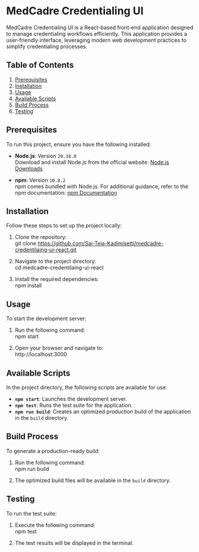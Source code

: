 # MedCadre Credentialing UI

MedCadre Credentialing UI is a React-based front-end application designed to manage credentialing workflows efficiently. This application provides a user-friendly interface, leveraging modern web development practices to simplify credentialing processes.  


## Table of Contents

1. [Prerequisites](#prerequisites)  
2. [Installation](#installation)  
3. [Usage](#usage)  
4. [Available Scripts](#available-scripts)  
5. [Build Process](#build-process)  
6. [Testing](#testing)  


## Prerequisites  

To run this project, ensure you have the following installed:  

- **Node.js**: Version `20.18.0`  
  Download and install Node.js from the official website: [Node.js Downloads](https://nodejs.org/)  

- **npm**: Version `10.8.2`  
  npm comes bundled with Node.js. For additional guidance, refer to the npm documentation: [npm Documentation](https://docs.npmjs.com/)



## Installation  

Follow these steps to set up the project locally:  

1. Clone the repository:  
   git clone https://github.com/Sai-Teja-Kadimisetti/medcadre-credentilaing-ui-react.git

2. Navigate to the project directory:  
   cd medcadre-credentilaing-ui-react

3. Install the required dependencies:  
   npm install


## Usage  

To start the development server:  

1. Run the following command:  
   npm start

2. Open your browser and navigate to:  
   http://localhost:3000



## Available Scripts  

In the project directory, the following scripts are available for use:  

- **`npm start`**: Launches the development server.  
- **`npm test`**: Runs the test suite for the application.  
- **`npm run build`**: Creates an optimized production build of the application in the `build` directory.  


## Build Process  

To generate a production-ready build:  

1. Run the following command:  
   npm run build

2. The optimized build files will be available in the `build` directory.  


## Testing  

To run the test suite:  

1. Execute the following command:  
   npm test

2. The test results will be displayed in the terminal.  
